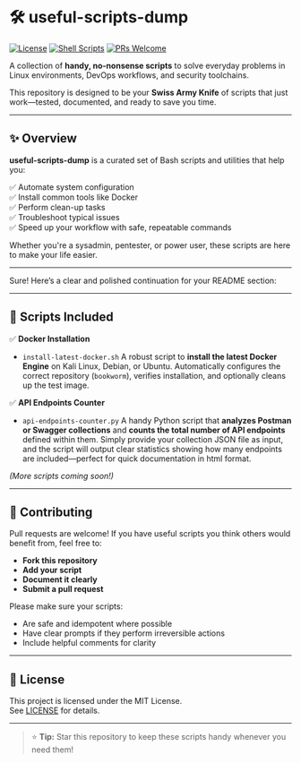 # 🛠️ useful-scripts-dump

[![License](https://img.shields.io/badge/license-MIT-green.svg)](LICENSE)
[![Shell Scripts](https://img.shields.io/badge/scripts-bash-blue.svg)](#)
[![PRs Welcome](https://img.shields.io/badge/PRs-welcome-brightgreen.svg)](CONTRIBUTING.md)

A collection of **handy, no-nonsense scripts** to solve everyday problems in Linux environments, DevOps workflows, and security toolchains.

This repository is designed to be your **Swiss Army Knife** of scripts that just work—tested, documented, and ready to save you time.

---

## ✨ Overview

**useful-scripts-dump** is a curated set of Bash scripts and utilities that help you:

✅ Automate system configuration  
✅ Install common tools like Docker  
✅ Perform clean-up tasks  
✅ Troubleshoot typical issues  
✅ Speed up your workflow with safe, repeatable commands

Whether you're a sysadmin, pentester, or power user, these scripts are here to make your life easier.

---

Sure! Here’s a clear and polished continuation for your README section:

---

## 📂 Scripts Included

✅ **Docker Installation**

* `install-latest-docker.sh`
  A robust script to **install the latest Docker Engine** on Kali Linux, Debian, or Ubuntu.
  Automatically configures the correct repository (`bookworm`), verifies installation, and optionally cleans up the test image.

✅ **API Endpoints Counter**

* `api-endpoints-counter.py`
  A handy Python script that **analyzes Postman or Swagger collections** and **counts the total number of API endpoints** defined within them.
  Simply provide your collection JSON file as input, and the script will output clear statistics showing how many endpoints are included—perfect for quick documentation in html format.


*(More scripts coming soon!)*

---

## 🤝 Contributing

Pull requests are welcome! If you have useful scripts you think others would benefit from, feel free to:

- **Fork this repository**
- **Add your script**
- **Document it clearly**
- **Submit a pull request**

Please make sure your scripts:

- Are safe and idempotent where possible
- Have clear prompts if they perform irreversible actions
- Include helpful comments for clarity

---

## 📜 License

This project is licensed under the MIT License.  
See [LICENSE](LICENSE) for details.

---

> ⭐ **Tip:** Star this repository to keep these scripts handy whenever you need them!
